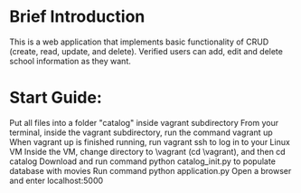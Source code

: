 # Brief Introduction

This is a web application that implements basic functionality of CRUD (create, read, update, and delete). Verified users can add, edit and delete school information as they want. 


# Start Guide:

Put all files into a folder "catalog" inside vagrant subdirectory
From your terminal, inside the vagrant subdirectory, run the command vagrant up
When vagrant up is finished running, run vagrant ssh to log in to your Linux VM
Inside the VM, change directory to \vagrant (cd \vagrant), and then cd catalog
Download and run command python catalog_init.py to populate database with movies
Run command python application.py
Open a browser and enter localhost:5000
